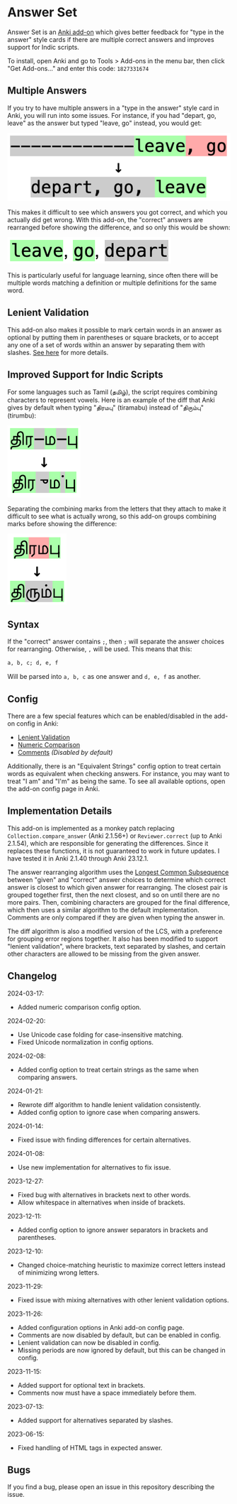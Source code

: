 # Answer Set

Answer Set is an [Anki add-on](https://ankiweb.net/shared/info/1827331674)
which gives better feedback for "type in the answer" style cards if there are
multiple correct answers and improves support for Indic scripts.

To install, open Anki and go to Tools > Add-ons in the menu bar, then click
"Get Add-ons..." and enter this code: `1827331674`

## Multiple Answers

If you try to have multiple answers in a "type in the answer" style card in
Anki, you will run into some issues. For instance, if you had "depart, go,
leave" as the answer but typed "leave, go" instead, you would get:

![Old difference for multiple words](img/leave_old.png)

This makes it difficult to see which answers you got correct, and which you
actually did get wrong. With this add-on, the "correct" answers are rearranged
before showing the difference, and so only this would be shown:

![New difference for multiple words](img/leave_new.png)

This is particularly useful for language learning, since often there will be
multiple words matching a definition or multiple definitions for the same word.

## Lenient Validation

This add-on also makes it possible to mark certain words in an answer as
optional by putting them in parentheses or square brackets, or to accept any
one of a set of words within an answer by separating them with slashes.
[See here](doc/lenient_validation.md) for more details.

## Improved Support for Indic Scripts

For some languages such as Tamil (தமிழ்), the script requires combining
characters to represent vowels. Here is an example of the diff that Anki gives
by default when typing "திரமபு" (tiramabu) instead of "திரும்பு" (tirumbu):

![Old difference for Tamil word](img/tamil_old.png)

Separating the combining marks from the letters that they attach to make it
difficult to see what is actually wrong, so this add-on groups combining marks
before showing the difference:

![New difference for Tamil word](img/tamil_new.png)

## Syntax

If the "correct" answer contains `;`, then `;` will separate the answer choices
for rearranging. Otherwise, `,` will be used. This means that this:

```txt
a, b, c; d, e, f
```

Will be parsed into `a, b, c` as one answer and `d, e, f` as another.

## Config

There are a few special features which can be enabled/disabled in the add-on
config in Anki:

* [Lenient Validation](doc/lenient_validation.md)
* [Numeric Comparison](doc/numeric_comparison.md)
* [Comments](doc/comments.md) *(Disabled by default)*

Additionally, there is an "Equivalent Strings" config option to treat certain
words as equivalent when checking answers. For instance, you may want to treat
"I am" and "I'm" as being the same. To see all available options, open the
add-on config page in Anki.

## Implementation Details

This add-on is implemented as a monkey patch replacing
`Collection.compare_answer` (Anki 2.1.56+) or `Reviewer.correct` (up to Anki
2.1.54), which are responsible for generating the differences. Since it replaces
these functions, it is not guaranteed to work in future updates. I have tested
it in Anki 2.1.40 through Anki 23.12.1.

The answer rearranging algorithm uses the
[Longest Common Subsequence](https://en.wikipedia.org/wiki/Longest_common_subsequence)
between "given" and "correct" answer choices to determine which correct answer
is closest to which given answer for rearranging. The closest pair is grouped
together first, then the next closest, and so on until there are no more pairs.
Then, combining characters are grouped for the final difference, which then uses
a similar algorithm to the default implementation. Comments are only compared if
they are given when typing the answer in.

The diff algorithm is also a modified version of the LCS, with a preference for
grouping error regions together. It also has been modified to support "lenient
validation", where brackets, text separated by slashes, and certain other
characters are allowed to be missing from the given answer.

## Changelog

2024-03-17:

* Added numeric comparison config option.

2024-02-20:

* Use Unicode case folding for case-insensitive matching.
* Fixed Unicode normalization in config options.

2024-02-08:

* Added config option to treat certain strings as the same when comparing answers.

2024-01-21:

* Rewrote diff algorithm to handle lenient validation consistently.
* Added config option to ignore case when comparing answers.

2024-01-14:

* Fixed issue with finding differences for certain alternatives.

2024-01-08:

* Use new implementation for alternatives to fix issue.

2023-12-27:

* Fixed bug with alternatives in brackets next to other words.
* Allow whitespace in alternatives when inside of brackets.

2023-12-11:

* Added config option to ignore answer separators in brackets and parentheses.

2023-12-10:

* Changed choice-matching heuristic to maximize correct letters instead of minimizing wrong letters.

2023-11-29:

* Fixed issue with mixing alternatives with other lenient validation options.

2023-11-26:

* Added configuration options in Anki add-on config page.
* Comments are now disabled by default, but can be enabled in config.
* Lenient validation can now be disabled in config.
* Missing periods are now ignored by default, but this can be changed in config.

2023-11-15:

* Added support for optional text in brackets.
* Comments now must have a space immediately before them.

2023-07-13:

* Added support for alternatives separated by slashes.

2023-06-15:

* Fixed handling of HTML tags in expected answer.

## Bugs

If you find a bug, please open an issue in this repository describing the issue.
